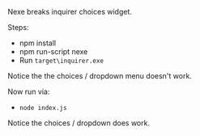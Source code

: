 Nexe breaks inquirer choices widget.

Steps:
* npm install
* npm run-script nexe
* Run ```target\inquirer.exe```

Notice the the choices / dropdown menu doesn't work.

Now run via:
* ```node index.js```

Notice the choices / dropdown does work.
